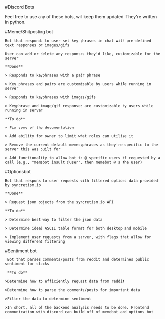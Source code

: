 #Discord Bots

Feel free to use any of these bots, will keep them updated. They're written in python.

#Meme/Shitposting bot

    Bot that responds to user set key phrases in chat with pre-defined text responses or images/gifs

    User can add or delete any responses they'd like, customizable for the server
    
    **Done**
    
    > Responds to keyphrases with a pair phrase
    
    > Key phrases and pairs are customizable by users while running in server
    
    > Responds to keyphrases with images/gifs
    
    > Keyphrase and image/gif responses are customizable by users while running in server
    
    **To do**
    
    > Fix some of the documentation
    
    > Add ability for owner to limit what roles can utilize it
    
    > Remove the current default memes/phrases as they're specific to the server this was built for
    
    > Add functionality to allow bot to @ specific users if requested by a call (e.g., "memebot insult @user", then memebot @'s the user)
     
#Optionsbot

    Bot that respons to user requests with filtered options data provided by syncretism.io

    **Done**

    > Request json objects from the syncretism.io API

    **To do**

    > Determine best way to filter the json data

    > Determine ideal ASCII table format for both desktop and mobile

    > Implement user requests from a server, with flags that allow for viewing different filtering

 
#Sentiment bot
 
     Bot that parses comments/posts from reddit and determines public sentiment for stocks
 
     **To do**
 
    >Determine how to efficiently request data from reddit
 
    >Determine how to parse the comments/posts for important data
 
    >Filter the data to determine sentiment
 
    >In short, all of the backend analysis needs to be done. Frontend communication with discord can build off of memebot and options bot
    
    
    
    
    
    

